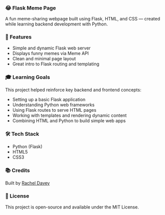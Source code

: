### 😂 Flask Meme Page
A fun meme-sharing webpage built using Flask, HTML, and CSS — created while learning backend development with Python.

### 🚀 Features
- Simple and dynamic Flask web server
- Displays funny memes via Meme API
- Clean and minimal page layout
- Great intro to Flask routing and templating

### 🎓 Learning Goals
This project helped reinforce key backend and frontend concepts:
- Setting up a basic Flask application
- Understanding Python web frameworks
- Using Flask routes to serve HTML pages
- Working with templates and rendering dynamic content
- Combining HTML and Python to build simple web apps

### 🛠 Tech Stack
- Python (Flask)
- HTML5
- CSS3


### 📚 Credits
Built by [Rachel Davey](https://github.com/rachel1davey) 

### 📌 License
This project is open-source and available under the MIT License.

